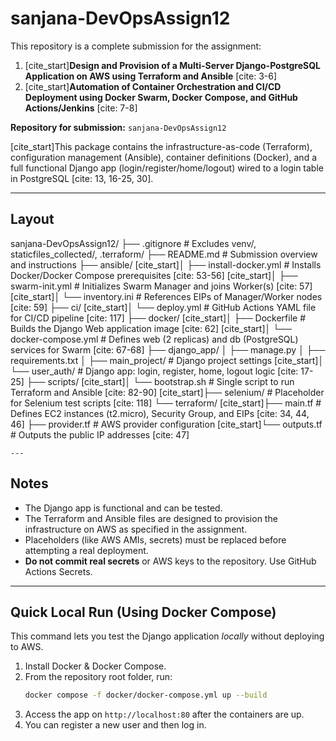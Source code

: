 # sanjana-DevOpsAssign12

This repository is a complete submission for the assignment:
1.  [cite_start]**Design and Provision of a Multi-Server Django-PostgreSQL Application on AWS using Terraform and Ansible** [cite: 3-6]
2.  [cite_start]**Automation of Container Orchestration and CI/CD Deployment using Docker Swarm, Docker Compose, and GitHub Actions/Jenkins** [cite: 7-8]

**Repository for submission:** `sanjana-DevOpsAssign12`

[cite_start]This package contains the infrastructure-as-code (Terraform), configuration management (Ansible), container definitions (Docker), and a full functional Django app (login/register/home/logout) wired to a login table in PostgreSQL [cite: 13, 16-25, 30].

---

## Layout

sanjana-DevOpsAssign12/
├── .gitignore               # Excludes venv/, staticfiles_collected/, .terraform/
├── README.md                # Submission overview and instructions
├── ansible/
[cite_start]│   ├── install-docker.yml   # Installs Docker/Docker Compose prerequisites [cite: 53-56]
[cite_start]│   ├── swarm-init.yml       # Initializes Swarm Manager and joins Worker(s) [cite: 57]
[cite_start]│   └── inventory.ini        # References EIPs of Manager/Worker nodes [cite: 59]
├── ci/
[cite_start]│   └── deploy.yml           # GitHub Actions YAML file for CI/CD pipeline [cite: 117]
├── docker/
[cite_start]│   ├── Dockerfile           # Builds the Django Web application image [cite: 62]
[cite_start]│   └── docker-compose.yml   # Defines web (2 replicas) and db (PostgreSQL) services for Swarm [cite: 67-68]
├── django_app/
│   ├── manage.py
│   ├── requirements.txt
│   ├── main_project/        # Django project settings
[cite_start]│   └── user_auth/           # Django app: login, register, home, logout logic [cite: 17-25]
├── scripts/
[cite_start]│   └── bootstrap.sh         # Single script to run Terraform and Ansible [cite: 82-90]
[cite_start]├── selenium/                # Placeholder for Selenium test scripts [cite: 118]
└── terraform/
    [cite_start]├── main.tf              # Defines EC2 instances (t2.micro), Security Group, and EIPs [cite: 34, 44, 46]
    ├── provider.tf          # AWS provider configuration
    [cite_start]└── outputs.tf           # Outputs the public IP addresses [cite: 47]

    ---

## Notes

* The Django app is functional and can be tested.
* The Terraform and Ansible files are designed to provision the infrastructure on AWS as specified in the assignment.
* Placeholders (like AWS AMIs, secrets) must be replaced before attempting a real deployment.
* **Do not commit real secrets** or AWS keys to the repository. Use GitHub Actions Secrets.

---

## Quick Local Run (Using Docker Compose)

This command lets you test the Django application *locally* without deploying to AWS.

1.  Install Docker & Docker Compose.
2.  From the repository root folder, run:
    ```bash
    docker compose -f docker/docker-compose.yml up --build
    ```
3.  Access the app on `http://localhost:80` after the containers are up.
4.  You can register a new user and then log in.